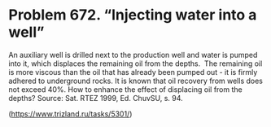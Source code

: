 # Problem 672. “Injecting water into a well”

An auxiliary well is drilled next to the production well and water is pumped into it, which displaces the remaining oil from the depths.  The remaining oil is more viscous than the oil that has already been pumped out - it is firmly adhered to underground rocks. It is known that oil recovery from wells does not exceed 40%. How to enhance the effect of displacing oil from the depths? Source: Sat. RTEZ 1999, Ed. ChuvSU, s. 94.

(https://www.trizland.ru/tasks/5301/)
